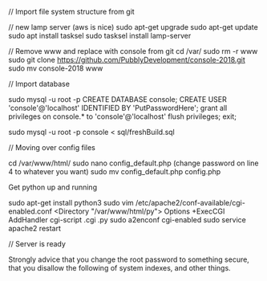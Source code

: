 // Import file system structure from git

// new lamp server (aws is nice)
sudo apt-get upgrade
sudo apt-get update
sudo apt install tasksel
sudo tasksel install lamp-server

// Remove www and replace with console from git
cd /var/
sudo rm -r www
sudo git clone https://github.com/PubblyDevelopment/console-2018.git
sudo mv console-2018 www

// Import database

sudo mysql -u root -p
CREATE DATABASE console;
CREATE USER 'console'@'localhost' IDENTIFIED BY 'PutPasswordHere';
grant all privileges on console.* to 'console'@'localhost'
flush privileges;
exit;

sudo mysql -u root -p console < sql/freshBuild.sql



// Moving over config files

cd /var/www/html/
sudo nano config_default.php
(change password on line 4 to whatever you want)
sudo mv config_default.php config.php


Get python up and running

sudo apt-get install python3
sudo vim /etc/apache2/conf-available/cgi-enabled.conf
    <Directory "/var/www/html/py">
        Options +ExecCGI
        AddHandler cgi-script .cgi .py
    </Directory>
sudo a2enconf cgi-enabled
sudo service apache2 restart

// Server is ready

Strongly advice that you change the root password to something secure, that you disallow the following of system indexes, and other things.